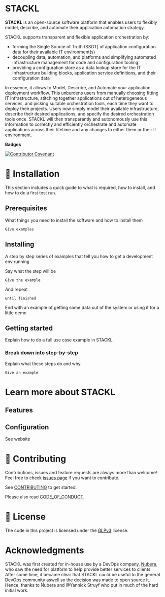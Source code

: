 # STACKL

**STACKL** is an open-source software platform that enables users to flexibly model, describe, and automate their application automation strategy.

STACKL supports transparent and flexible application orchestration by:

*   forming the Single Source of Truth (SSOT) of application configuration data for their available IT environment(s)
*   decoupling data, automation, and platforms and simplifying automated infrastructure management for code and configuration tooling
*   providing a configuration store as a data lookup store for the IT infrastructure building blocks, application service definitions, and their configuration data

In essence, it allows to Model, Describe, and Automate your application deployment workflow. This unburdens users from manually choosing fitting IT infrastructure, stitching together applications out of heterogeneous services, and picking suitable orchestration tools, each time they want to deploy their projects. Users now simply model their available infrastructure, describe their desired applications, and specify the desired orchestration tools once. STACKL will then transparantly and autonomously use this information to correctly and efficiently orchestrate and automate applications across their lifetime and any changes to either them or their IT environment.

<!-- **Features**

Visuals (Tools like [ttygif](https://github.com/icholy/ttygif) can help, but check out [Asciinema](https://asciinema.org/) for a more sophisticated method) -->

**Badges**

[![Contributor Covenant](https://img.shields.io/badge/Contributor%20Covenant-v2.0%20adopted-ff69b4.svg)](code-of-conduct.md)

# 🚀 Installation
This section includes a quick guide to what is required, how to install, and how to do a first test run.

## Prerequisites

What things you need to install the software and how to install them

```
Give examples
```

## Installing

A step by step series of examples that tell you how to get a development env running

Say what the step will be

```
Give the example
```

And repeat

```
until finished
```

End with an example of getting some data out of the system or using it for a little demo

## Getting started

Explain how to do a full use case example in STACKL

### Break down into step-by-step

Explain what these steps do and why

```
Give an example
```

# Learn more about STACKL

## Features

## Configuration

See website


# 🤝 Contributing

Contributions, issues and feature requests are always more than welcome!
Feel free to check [issues page](https://github.com/kefranabg/readme-md-generator/issues) if you want to contribute.

See [CONTRIBUTING](CONTRIBUTING.md) to get started.

Please also read [CODE_OF_CONDUCT](CODE_OF_CONDUCT.md).


# 📝 License

The code in this project is licensed under the [GLPv3](LICENSE) license.

# Acknowledgments

STACKL was first created for in-house use by a DevOps company, [Nubera](https://www.nubera.eu/), who saw the need for platform to help provide better services to clients. After some time, it became clear that STACKL could be useful to the general DevOps community aswell so the decision was made to open source it.
Hence, thanks to Nubera  and @Yannick Struyf who put in much of the hard initial work.